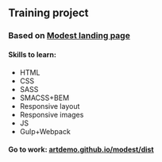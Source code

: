 <h2>Training project</h2>
<h3>Based on <a href="https://365psd.com/psd/modest-psd-landing-page-56384">Modest landing page</a></h3>
<h4>Skills to learn:</h4>
<ul>
  <li>HTML</li>
  <li>CSS</li>
  <li>SASS</li>
  <li>SMACSS+BEM</li>
  <li>Responsive layout</li>
  <li>Responsive images</li>
  <li>JS</li>
  <li>Gulp+Webpack</li>
</ul>
<h4>Go to work: <a href="https://artdemo.github.io/modest/dist/">artdemo.github.io/modest/dist</a></h4>
